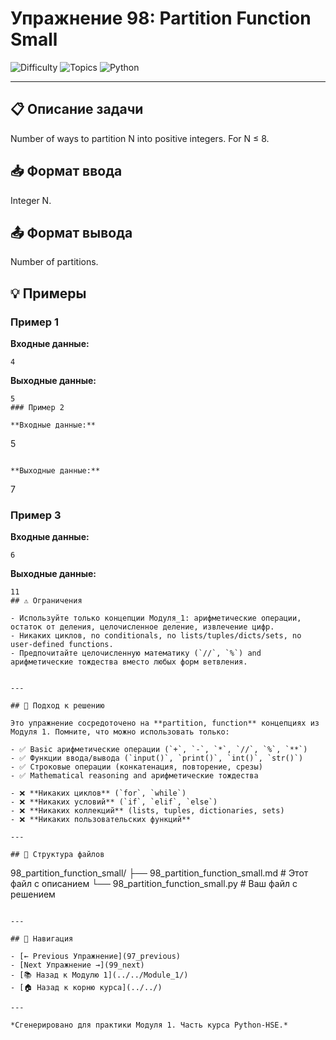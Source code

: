 # Упражнение 98: Partition Function Small

![Difficulty](https://img.shields.io/badge/Difficulty-Module%201-green)
![Topics](https://img.shields.io/badge/Topics-partition%2C%20function-blue)
![Python](https://img.shields.io/badge/Python-Module%201%20Concepts-yellow)

---

## 📋 Описание задачи

Number of ways to partition N into positive integers. For N ≤ 8.
## 📥 Формат ввода

Integer N.
## 📤 Формат вывода

Number of partitions.
## 💡 Примеры

### Пример 1

**Входные данные:**
```
4
```

**Выходные данные:**
```
5
### Пример 2

**Входные данные:**
```
5
```

**Выходные данные:**
```
7
### Пример 3

**Входные данные:**
```
6
```

**Выходные данные:**
```
11
## ⚠️ Ограничения

- Используйте только концепции Модуля_1: арифметические операции, остаток от деления, целочисленное деление, извлечение цифр.
- Никаких циклов, no conditionals, no lists/tuples/dicts/sets, no user-defined functions.
- Предпочитайте целочисленную математику (`//`, `%`) and арифметические тождества вместо любых форм ветвления.


---

## 🎯 Подход к решению

Это упражнение сосредоточено на **partition, function** концепциях из Модуля 1. Помните, что можно использовать только:

- ✅ Basic арифметические операции (`+`, `-`, `*`, `//`, `%`, `**`)
- ✅ Функции ввода/вывода (`input()`, `print()`, `int()`, `str()`)
- ✅ Строковые операции (конкатенация, повторение, срезы)
- ✅ Mathematical reasoning and арифметические тождества

- ❌ **Никаких циклов** (`for`, `while`)
- ❌ **Никаких условий** (`if`, `elif`, `else`)
- ❌ **Никаких коллекций** (lists, tuples, dictionaries, sets)
- ❌ **Никаких пользовательских функций**

---

## 📁 Структура файлов
```
98_partition_function_small/
├── 98_partition_function_small.md     # Этот файл с описанием
└── 98_partition_function_small.py     # Ваш файл с решением
```

---

## 🔗 Навигация

- [← Previous Упражнение](97_previous) 
- [Next Упражнение →](99_next)
- [📚 Назад к Модулю 1](../../Module_1/)
- [🏠 Назад к корню курса](../../)

---

*Сгенерировано для практики Модуля 1. Часть курса Python-HSE.*
